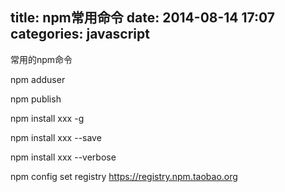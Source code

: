 title: npm常用命令
date: 2014-08-14 17:07
categories: javascript
---
常用的npm命令
<!--more-->

npm adduser

npm publish

npm install xxx -g

npm install xxx --save

npm install xxx --verbose

npm config set registry https://registry.npm.taobao.org 
